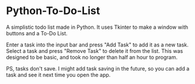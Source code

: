 # Python-To-Do-List
A simplistic todo list made in Python. It uses Tkinter to make a window with buttons and a To-Do List.

Enter a task into the input bar and press "Add Task" to add it as a new task. Select a task and press "Remove Task" to delete it from the list.
This was designed to be basic, and took no longer than half an hour to program.

PS, tasks don't save. I might add task saving in the future, so you can add a task and see it next time you open the app.
